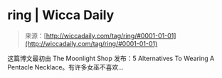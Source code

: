 <!--yml

category: 未分类

date: 2024-06-12 18:25:48

-->

# ring | Wicca Daily

> 来源：[http://wiccadaily.com/tag/ring/#0001-01-01](http://wiccadaily.com/tag/ring/#0001-01-01)

这篇博文最初由 The Moonlight Shop 发布：5 Alternatives To Wearing A Pentacle Necklace。有许多女巫不喜欢…
